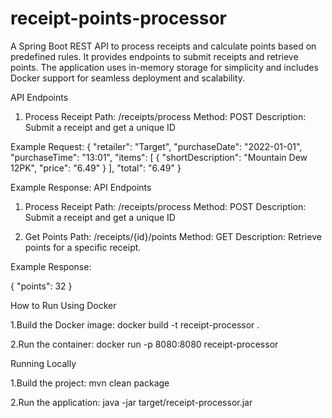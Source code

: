 # receipt-points-processor
A Spring Boot REST API to process receipts and calculate points based on predefined rules. It provides endpoints to submit receipts and retrieve points. The application uses in-memory storage for simplicity and includes Docker support for seamless deployment and scalability.

API Endpoints
1. Process Receipt
Path: /receipts/process
Method: POST
Description: Submit a receipt and get a unique ID

Example Request:
{
  "retailer": "Target",
  "purchaseDate": "2022-01-01",
  "purchaseTime": "13:01",
  "items": [
    { "shortDescription": "Mountain Dew 12PK", "price": "6.49" }
  ],
  "total": "6.49"
}


Example Response:
API Endpoints
1. Process Receipt
Path: /receipts/process
Method: POST
Description: Submit a receipt and get a unique ID





2. Get Points
Path: /receipts/{id}/points
Method: GET
Description: Retrieve points for a specific receipt.

Example Response:

{ "points": 32 }




How to Run
Using Docker

1.Build the Docker image:
docker build -t receipt-processor .

2.Run the container:
docker run -p 8080:8080 receipt-processor


Running Locally

1.Build the project:
mvn clean package

2.Run the application:
java -jar target/receipt-processor.jar




